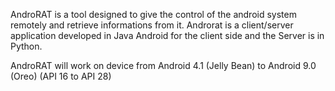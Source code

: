 AndroRAT is a tool designed to give the control of the android system remotely and retrieve informations from it. Androrat is a client/server application developed in Java Android for the client side and the Server is in Python.

AndroRAT will work on device from Android 4.1 (Jelly Bean) to Android 9.0 (Oreo) (API 16 to API 28)
